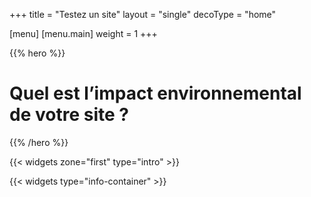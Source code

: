 +++
title = "Testez un site"
layout = "single"
decoType = "home"

[menu]
	[menu.main]
		weight = 1
+++

{{% hero %}}

# Quel est l’impact environnemental de votre site ?

{{% /hero %}}

{{< widgets zone="first" type="intro" >}}

{{< widgets type="info-container" >}}
